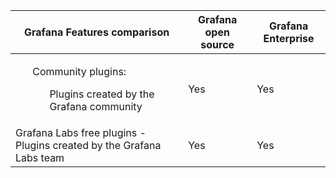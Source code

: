 | Grafana Features comparison             | Grafana open source | Grafana Enterprise |
|-----------------------------------------|---------------------|--------------------|
|<ul>Community plugins:<ul>Plugins created by the Grafana community | Yes | Yes |
|Grafana Labs free plugins - Plugins created by the Grafana Labs team | Yes | Yes |
